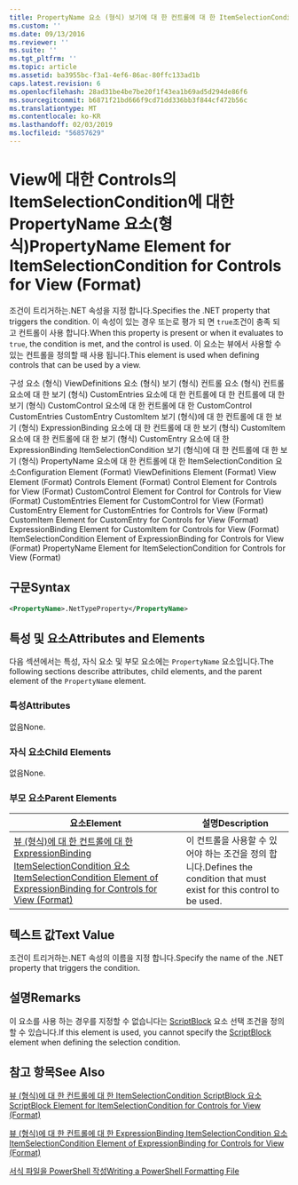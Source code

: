 ```yaml
---
title: PropertyName 요소 (형식) 보기에 대 한 컨트롤에 대 한 ItemSelectionCondition | Microsoft Docs
ms.custom: ''
ms.date: 09/13/2016
ms.reviewer: ''
ms.suite: ''
ms.tgt_pltfrm: ''
ms.topic: article
ms.assetid: ba3955bc-f3a1-4ef6-86ac-80ffc133ad1b
caps.latest.revision: 6
ms.openlocfilehash: 28ad31be4be7be20f1f43ea1b69ad5d294de86f6
ms.sourcegitcommit: b6871f21bd666f9cd71dd336bb3f844cf472b56c
ms.translationtype: MT
ms.contentlocale: ko-KR
ms.lasthandoff: 02/03/2019
ms.locfileid: "56857629"
---
```

# <a name="propertyname-element-for-itemselectioncondition-for-controls-for-view-format"></a><span data-ttu-id="ec666-102">View에 대한 Controls의 ItemSelectionCondition에 대한 PropertyName 요소(형식)</span><span class="sxs-lookup"><span data-stu-id="ec666-102">PropertyName Element for ItemSelectionCondition for Controls for View (Format)</span></span>

<span data-ttu-id="ec666-103">조건이 트리거하는.NET 속성을 지정 합니다.</span><span class="sxs-lookup"><span data-stu-id="ec666-103">Specifies the .NET property that triggers the condition.</span></span> <span data-ttu-id="ec666-104">이 속성이 있는 경우 또는로 평가 되 면 `true`조건이 충족 되 고 컨트롤이 사용 합니다.</span><span class="sxs-lookup"><span data-stu-id="ec666-104">When this property is present or when it evaluates to `true`, the condition is met, and the control is used.</span></span> <span data-ttu-id="ec666-105">이 요소는 뷰에서 사용할 수 있는 컨트롤을 정의할 때 사용 됩니다.</span><span class="sxs-lookup"><span data-stu-id="ec666-105">This element is used when defining controls that can be used by a view.</span></span>

<span data-ttu-id="ec666-106">구성 요소 (형식) ViewDefinitions 요소 (형식) 보기 (형식) 컨트롤 요소 (형식) 컨트롤 요소에 대 한 보기 (형식) CustomEntries 요소에 대 한 컨트롤에 대 한 컨트롤에 대 한 보기 (형식) CustomControl 요소에 대 한 컨트롤에 대 한 CustomControl CustomEntries CustomEntry CustomItem 보기 (형식)에 대 한 컨트롤에 대 한 보기 (형식) ExpressionBinding 요소에 대 한 컨트롤에 대 한 보기 (형식) CustomItem 요소에 대 한 컨트롤에 대 한 보기 (형식) CustomEntry 요소에 대 한 ExpressionBinding ItemSelectionCondition 보기 (형식)에 대 한 컨트롤에 대 한 보기 (형식) PropertyName 요소에 대 한 컨트롤에 대 한 ItemSelectionCondition 요소</span><span class="sxs-lookup"><span data-stu-id="ec666-106">Configuration Element (Format) ViewDefinitions Element (Format) View Element (Format) Controls Element (Format) Control Element for Controls for View (Format) CustomControl Element for Control for Controls for View (Format) CustomEntries Element for CustomControl for View (Format) CustomEntry Element for CustomEntries for Controls for View (Format) CustomItem Element for CustomEntry for Controls for View (Format) ExpressionBinding Element for CustomItem for Controls for View (Format) ItemSelectionCondition Element of ExpressionBinding for Controls for View (Format) PropertyName Element for ItemSelectionCondition for Controls for View (Format)</span></span>

## <a name="syntax"></a><span data-ttu-id="ec666-107">구문</span><span class="sxs-lookup"><span data-stu-id="ec666-107">Syntax</span></span>

```xml
<PropertyName>.NetTypeProperty</PropertyName>
```

## <a name="attributes-and-elements"></a><span data-ttu-id="ec666-108">특성 및 요소</span><span class="sxs-lookup"><span data-stu-id="ec666-108">Attributes and Elements</span></span>

<span data-ttu-id="ec666-109">다음 섹션에서는 특성, 자식 요소 및 부모 요소에는 `PropertyName` 요소입니다.</span><span class="sxs-lookup"><span data-stu-id="ec666-109">The following sections describe attributes, child elements, and the parent element of the `PropertyName` element.</span></span>

### <a name="attributes"></a><span data-ttu-id="ec666-110">특성</span><span class="sxs-lookup"><span data-stu-id="ec666-110">Attributes</span></span>

<span data-ttu-id="ec666-111">없음</span><span class="sxs-lookup"><span data-stu-id="ec666-111">None.</span></span>

### <a name="child-elements"></a><span data-ttu-id="ec666-112">자식 요소</span><span class="sxs-lookup"><span data-stu-id="ec666-112">Child Elements</span></span>

<span data-ttu-id="ec666-113">없음</span><span class="sxs-lookup"><span data-stu-id="ec666-113">None.</span></span>

### <a name="parent-elements"></a><span data-ttu-id="ec666-114">부모 요소</span><span class="sxs-lookup"><span data-stu-id="ec666-114">Parent Elements</span></span>

|<span data-ttu-id="ec666-115">요소</span><span class="sxs-lookup"><span data-stu-id="ec666-115">Element</span></span>|<span data-ttu-id="ec666-116">설명</span><span class="sxs-lookup"><span data-stu-id="ec666-116">Description</span></span>|
|-------------|-----------------|
|[<span data-ttu-id="ec666-117">뷰 (형식)에 대 한 컨트롤에 대 한 ExpressionBinding ItemSelectionCondition 요소</span><span class="sxs-lookup"><span data-stu-id="ec666-117">ItemSelectionCondition Element of ExpressionBinding for Controls for View (Format)</span></span>](./itemselectioncondition-element-for-expressionbinding-for-controls-for-view-format.md)|<span data-ttu-id="ec666-118">이 컨트롤을 사용할 수 있어야 하는 조건을 정의 합니다.</span><span class="sxs-lookup"><span data-stu-id="ec666-118">Defines the condition that must exist for this control to be used.</span></span>|

## <a name="text-value"></a><span data-ttu-id="ec666-119">텍스트 값</span><span class="sxs-lookup"><span data-stu-id="ec666-119">Text Value</span></span>

<span data-ttu-id="ec666-120">조건이 트리거하는.NET 속성의 이름을 지정 합니다.</span><span class="sxs-lookup"><span data-stu-id="ec666-120">Specify the name of the .NET property that triggers the condition.</span></span>

## <a name="remarks"></a><span data-ttu-id="ec666-121">설명</span><span class="sxs-lookup"><span data-stu-id="ec666-121">Remarks</span></span>

<span data-ttu-id="ec666-122">이 요소를 사용 하는 경우를 지정할 수 없습니다는 [ScriptBlock](./scriptblock-element-for-itemselectioncondition-for-controls-for-view-format.md) 요소 선택 조건을 정의할 수 있습니다.</span><span class="sxs-lookup"><span data-stu-id="ec666-122">If this element is used, you cannot specify the [ScriptBlock](./scriptblock-element-for-itemselectioncondition-for-controls-for-view-format.md) element when defining the selection condition.</span></span>

## <a name="see-also"></a><span data-ttu-id="ec666-123">참고 항목</span><span class="sxs-lookup"><span data-stu-id="ec666-123">See Also</span></span>

[<span data-ttu-id="ec666-124">뷰 (형식)에 대 한 컨트롤에 대 한 ItemSelectionCondition ScriptBlock 요소</span><span class="sxs-lookup"><span data-stu-id="ec666-124">ScriptBlock Element for ItemSelectionCondition for Controls for View (Format)</span></span>](./scriptblock-element-for-itemselectioncondition-for-controls-for-view-format.md)

[<span data-ttu-id="ec666-125">뷰 (형식)에 대 한 컨트롤에 대 한 ExpressionBinding ItemSelectionCondition 요소</span><span class="sxs-lookup"><span data-stu-id="ec666-125">ItemSelectionCondition Element of ExpressionBinding for Controls for View (Format)</span></span>](./itemselectioncondition-element-for-expressionbinding-for-controls-for-view-format.md)

[<span data-ttu-id="ec666-126">서식 파일을 PowerShell 작성</span><span class="sxs-lookup"><span data-stu-id="ec666-126">Writing a PowerShell Formatting File</span></span>](./writing-a-powershell-formatting-file.md)
